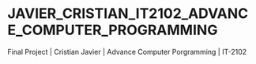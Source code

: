 # JAVIER_CRISTIAN_IT2102_ADVANCE_COMPUTER_PROGRAMMING
Final Project | Cristian Javier | Advance Computer Porgramming | IT-2102 

